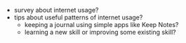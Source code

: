 
- survey about internet usage?
- tips about useful patterns of internet usage?
  - keeping a journal using simple apps like Keep Notes?
  - learning a new skill or improving some existing skill?
